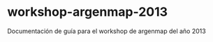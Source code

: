 workshop-argenmap-2013
======================

Documentación de guía para el workshop de argenmap del año 2013
